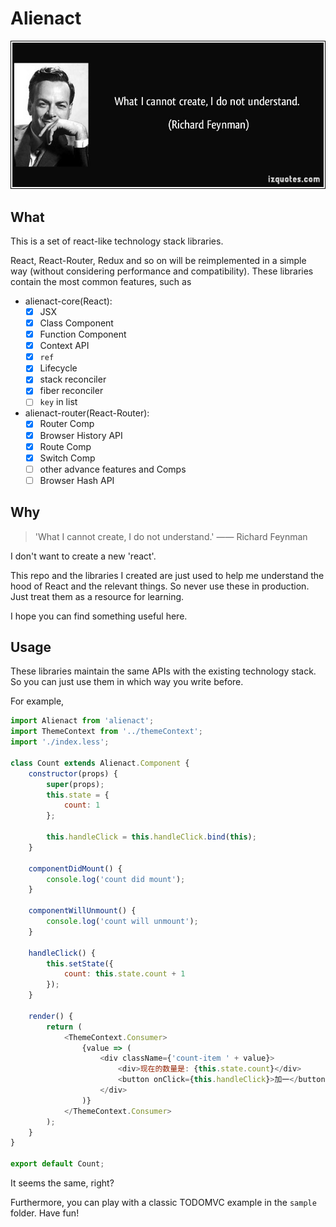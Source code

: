 # Alienact

![what-i-cannot-create-i-do-not-understand](./docs/quote-what-i-cannot-create-i-do-not-understand-richard-feynman-228644.jpg)

## What

This is a set of react-like technology stack libraries.

React, React-Router, Redux and so on will be reimplemented in a simple way (without considering performance and compatibility). These libraries contain the most common features, such as

- alienact-core(React):
  - [x] JSX
  - [x] Class Component
  - [x] Function Component
  - [x] Context API
  - [x] `ref`
  - [x] Lifecycle
  - [x] stack reconciler
  - [x] fiber reconciler
  - [ ] `key` in list
- alienact-router(React-Router):
  - [x] Router Comp
  - [x] Browser History API
  - [x] Route Comp
  - [x] Switch Comp
  - [ ] other advance features and Comps
  - [ ] Browser Hash API

## Why

> 'What I cannot create, I do not understand.'   —— Richard Feynman

I don't want to create a new 'react'.

This repo and the libraries I created are just used to help me understand the hood of React and the relevant things. So never use these in production. Just treat them as a resource for learning.

I hope you can find something useful here.

## Usage

These libraries maintain the same APIs with the existing technology stack. So you can just use them in which way you write before.

For example,

```JavaScript
import Alienact from 'alienact';
import ThemeContext from '../themeContext';
import './index.less';

class Count extends Alienact.Component {
    constructor(props) {
        super(props);
        this.state = {
            count: 1
        };

        this.handleClick = this.handleClick.bind(this);
    }

    componentDidMount() {
        console.log('count did mount');
    }

    componentWillUnmount() {
        console.log('count will unmount');
    }

    handleClick() {
        this.setState({
            count: this.state.count + 1
        });
    }

    render() {
        return (
            <ThemeContext.Consumer>
                {value => (
                    <div className={'count-item ' + value}>
                        <div>现在的数量是: {this.state.count}</div>
                        <button onClick={this.handleClick}>加一</button>
                    </div>
                )}
            </ThemeContext.Consumer>
        );
    }
}

export default Count;
```

It seems the same, right?

Furthermore, you can play with a classic TODOMVC example in the `sample` folder. Have fun!
